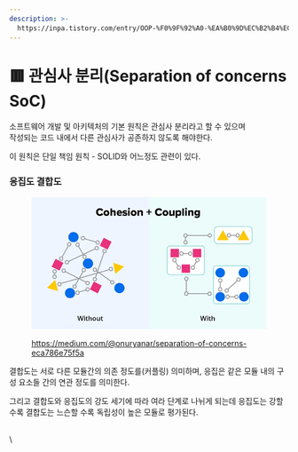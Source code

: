 ```yaml
---
description: >-
  https://inpa.tistory.com/entry/OOP-%F0%9F%92%A0-%EA%B0%9D%EC%B2%B4%EC%9D%98-%EA%B2%B0%ED%95%A9%EB%8F%84-%EC%9D%91%EC%A7%91%EB%8F%84-%EC%9D%98%EB%AF%B8%EC%99%80-%EB%8B%A8%EA%B3%84-%EC%9D%B4%ED%95%B4%ED
---
```


# 🟥 관심사 분리(Separation of concerns SoC)

소프트웨어 개발 및 아키텍처의 기본 원칙은 관심사 분리라고 할 수 있으며\
작성되는 코드 내에서 다른 관심사가 공존하지 않도록 해야한다.

이 원칙은 단일 책임 원칙 - SOLID와 어느정도 관련이 있다.



### 응집도 결합도

<figure><img src="../../.gitbook/assets/image (1) (1) (1).png" alt=""><figcaption><p><a href="https://medium.com/@onuryanar/separation-of-concerns-eca786e75f5a">https://medium.com/@onuryanar/separation-of-concerns-eca786e75f5a</a></p></figcaption></figure>

결합도는  서로 다른 모듈간의 의존 정도를(커플링) 의미하며,  응집은 같은 모듈 내의 구성 요소들 간의 연관 정도를 의미한다.

그리고 결합도와 응집도의 강도 세기에 따라 여라 단계로 나뉘게 되는데 응집도는 강할수록 결합도는 느슨할 수록 독립성이 높은 모듈로 평가된다.



\
\
